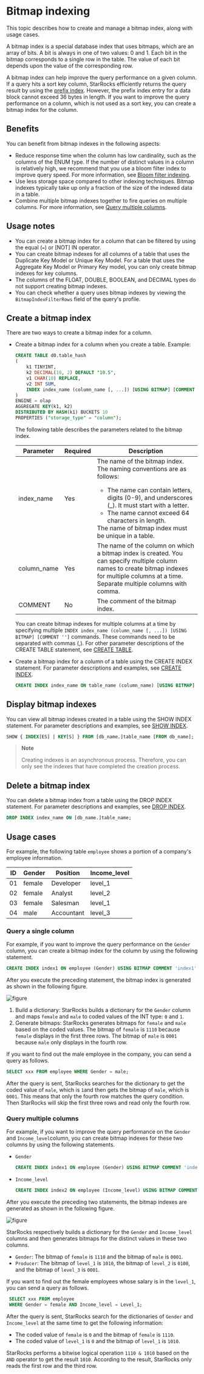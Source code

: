 # Bitmap indexing

This topic describes how to create and manage a bitmap index, along with usage cases.

A bitmap index is a special database index that uses bitmaps, which are an array of bits. A bit is always in one of two values: 0 and 1. Each bit in the bitmap corresponds to a single row in the table. The value of each bit depends upon the value of the corresponding row.

A bitmap index can help improve the query performance on a given column. If a query hits a sort key column, StarRocks efficiently returns the query result by using the [prefix index](../table_design/Sort_key.md). However, the prefix index entry for a data block cannot exceed 36 bytes in length. If you want to improve the query performance on a column, which is not used as a sort key, you can create a bitmap index for the column.

## Benefits

You can benefit from bitmap indexes in the following aspects:

- Reduce response time when the column has low cardinality, such as the columns of the ENUM type. If the number of distinct values in a column is relatively high, we recommend that you use a bloom filter index to improve query speed. For more information, see [Bloom filter indexing](../using_starrocks/Bloomfilter_index.md).
- Use less storage space compared to other indexing techniques. Bitmap indexes typically take up only a fraction of the size of the indexed data in a table.
- Combine multiple bitmap indexes together to fire queries on multiple columns. For more information, see [Query multiple columns](#query-multiple-columns).

## Usage notes

- You can create a bitmap index for a column that can be filtered by using the equal (`=`) or [NOT] IN operator.
- You can create bitmap indexes for all columns of a table that uses the Duplicate Key Model or Unique Key Model. For a table that uses the Aggregate Key Model or Primary Key model, you can only create bitmap indexes for key columns.
- The columns of the FLOAT, DOUBLE, BOOLEAN, and DECIMAL types do not support creating bitmap indexes.
- You can check whether a query uses bitmap indexes by viewing the `BitmapIndexFilterRows` field of the query's profile.

## Create a bitmap index

There are two ways to create a bitmap index for a column.

- Create a bitmap index for a column when you create a table. Example:

    ```SQL
    CREATE TABLE d0.table_hash
    (
        k1 TINYINT,
        k2 DECIMAL(10, 2) DEFAULT "10.5",
        v1 CHAR(10) REPLACE,
        v2 INT SUM,
        INDEX index_name (column_name [, ...]) [USING BITMAP] [COMMENT '']
    )
    ENGINE = olap
    AGGREGATE KEY(k1, k2)
    DISTRIBUTED BY HASH(k1) BUCKETS 10
    PROPERTIES ("storage_type" = "column");
    ```

    The following table describes the parameters related to the bitmap index.

    | **Parameter** | **Required** | **Description**                                              |
    | ------------- | ------------ | ------------------------------------------------------------ |
    | index_name    | Yes          | The name of the bitmap index.  The naming conventions are as follows:<ul><li>The name can contain letters, digits (0-9), and underscores (_). It must start with a letter.</li><li>The name cannot exceed 64 characters in length.</li></ul>The name of bitmap index must be unique in a table.                              |
    | column_name   | Yes          | The name of the column on which a bitmap index is created. You can specify multiple column names to create bitmap indexes for multiple columns at a time. Separate multiple columns with comma.  |
    | COMMENT       | No           | The comment of the bitmap index.                             |

    You can create bitmap indexes for multiple columns at a time by specifying multiple `INDEX index_name (column_name [, ...]) [USING BITMAP] [COMMENT '']` commands. These commands need to be separated with commas (,). For other parameter descriptions of the CREATE TABLE statement, see [CREATE TABLE](../sql-reference/sql-statements/data-definition/CREATE%20TABLE.md).

- Create a bitmap index for a column of a table using the CREATE INDEX statement. For parameter descriptions and examples, see [CREATE INDEX](../sql-reference/sql-statements/data-definition/CREATE%20INDEX.md).

    ```SQL
    CREATE INDEX index_name ON table_name (column_name) [USING BITMAP] [COMMENT ''];
    ```

## Display bitmap indexes

You can view all bitmap indexes created in a table using the SHOW INDEX statement. For parameter descriptions and examples, see [SHOW INDEX](../sql-reference/sql-statements/Administration/SHOW%20INDEX.md).

```SQL
SHOW { INDEX[ES] | KEY[S] } FROM [db_name.]table_name [FROM db_name];
```

> **Note**
>
> Creating indexes is an asynchronous process. Therefore, you can only see the indexes that have completed the creation process.

## Delete a bitmap index

You can delete a bitmap index from a table using the DROP INDEX statement. For parameter descriptions and examples, see [DROP INDEX](../sql-reference/sql-statements/data-definition/DROP%20INDEX.md).

```SQL
DROP INDEX index_name ON [db_name.]table_name;
```

## Usage cases

For example, the following table `employee` shows a portion of a company's employee information.

| **ID** | **Gender** | **Position** | **Income_level** |
| ------ | ---------- | ------------ | ---------------- |
| 01     | female     | Developer    | level_1          |
| 02     | female     | Analyst      | level_2          |
| 03     | female     | Salesman     | level_1          |
| 04     | male       | Accountant   | level_3          |

### Query a single column

For example, if you want to improve the query performance on the `Gender` column, you can create a bitmap index for the column by using the following statement.

```SQL
CREATE INDEX index1 ON employee (Gender) USING BITMAP COMMENT 'index1';
```

After you execute the preceding statement, the bitmap index is generated as shown in the following figure.

![figure](../assets/3.6.1-2.png)

1. Build a dictionary: StarRocks builds a dictionary for the `Gender` column and maps `female` and `male` to coded values of the INT type: `0` and `1`.
2. Generate bitmaps: StarRocks generates bitmaps for `female` and `male` based on the coded values. The bitmap of `female` is `1110` because `female` displays in the first three rows. The bitmap of `male` is `0001` because `male` only displays in the fourth row.

If you want to find out the male employee in the company, you can send a query as follows.

```SQL
SELECT xxx FROM employee WHERE Gender = male;
```

After the query is sent, StarRocks searches for the dictionary to get the coded value of `male`, which is `1`and then gets the bitmap of `male`, which is `0001`. This means that only the fourth row matches the query condition. Then StarRocks will skip the first three rows and read only the fourth row.

### Query multiple columns

For example, if you want to improve the query performance on the `Gender` and `Income_level`column, you can create bitmap indexes for these two columns by using the following statements.

- `Gender`

    ```SQL
    CREATE INDEX index1 ON employee (Gender) USING BITMAP COMMENT 'index1';
    ```

- `Income_level`

    ```SQL
    CREATE INDEX index2 ON employee (Income_level) USING BITMAP COMMENT 'index2';
    ```

After you execute the preceding two statements, the bitmap indexes are generated as shown in the following figure.

![figure](../assets/3.6.1-3.png)

StarRocks respectively builds a dictionary for the `Gender` and `Income_level` columns and then generates bitmaps for the distinct values in these two columns.

- `Gender`: The bitmap of `female` is `1110` and the bitmap of `male` is `0001`.
- `Producer`: The bitmap of `level_1` is `1010`, the bitmap of `level_2` is `0100`, and the bitmap of `level_3` is `0001`.

If you want to find out the female employees whose salary is in the `level_1`, you can send a query as follows.

```SQL
 SELECT xxx FROM employee 
 WHERE Gender = female AND Income_level = Level_1;
```

After the query is sent, StarRocks search for the dictionaries of `Gender` and `Income_level` at the same time to get the following information:

- The coded value of `female` is `0` and the bitmap of `female` is `1110`.
- The coded value of `level_1` is `0` and the bitmap of `level_1` is `1010`.

StarRocks performs a bitwise logical operation `1110 & 1010` based on the `AND` operator to get the result `1010`.  According to the result, StarRocks only reads the first row and the third row.
